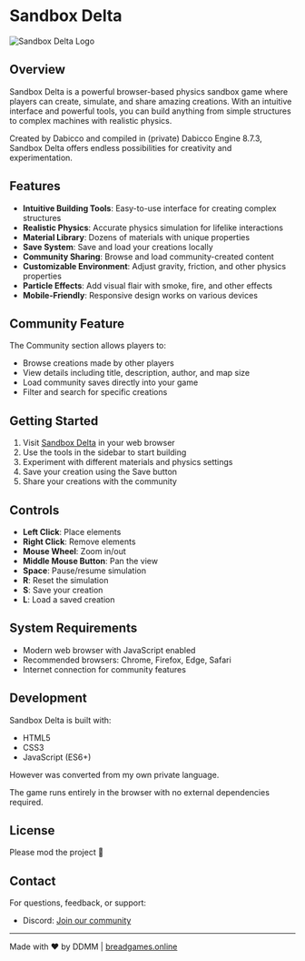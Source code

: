 # Sandbox Delta

![Sandbox Delta Logo](https://breadgames.online/images/sandbox_delta_logo.png)

## Overview

Sandbox Delta is a powerful browser-based physics sandbox game where players can create, simulate, and share amazing creations. With an intuitive interface and powerful tools, you can build anything from simple structures to complex machines with realistic physics.

Created by Dabicco and compiled in (private) Dabicco Engine 8.7.3, Sandbox Delta offers endless possibilities for creativity and experimentation.

## Features

- **Intuitive Building Tools**: Easy-to-use interface for creating complex structures
- **Realistic Physics**: Accurate physics simulation for lifelike interactions
- **Material Library**: Dozens of materials with unique properties
- **Save System**: Save and load your creations locally
- **Community Sharing**: Browse and load community-created content
- **Customizable Environment**: Adjust gravity, friction, and other physics properties
- **Particle Effects**: Add visual flair with smoke, fire, and other effects
- **Mobile-Friendly**: Responsive design works on various devices

## Community Feature

The Community section allows players to:
- Browse creations made by other players
- View details including title, description, author, and map size
- Load community saves directly into your game
- Filter and search for specific creations

## Getting Started

1. Visit [Sandbox Delta](https://sandbox.breadgames.online/) in your web browser
2. Use the tools in the sidebar to start building
3. Experiment with different materials and physics settings
4. Save your creation using the Save button
5. Share your creations with the community

## Controls

- **Left Click**: Place elements
- **Right Click**: Remove elements
- **Mouse Wheel**: Zoom in/out
- **Middle Mouse Button**: Pan the view
- **Space**: Pause/resume simulation
- **R**: Reset the simulation
- **S**: Save your creation
- **L**: Load a saved creation

## System Requirements

- Modern web browser with JavaScript enabled
- Recommended browsers: Chrome, Firefox, Edge, Safari
- Internet connection for community features

## Development

Sandbox Delta is built with:
- HTML5
- CSS3
- JavaScript (ES6+)

However was converted from my own private language.

The game runs entirely in the browser with no external dependencies required.

## License

Please mod the project 🥺

## Contact

For questions, feedback, or support:
- Discord: [Join our community](https://discord.gg/4WTaENY8UD)

---

Made with ❤️ by DDMM | [breadgames.online](https://breadgames.online)
